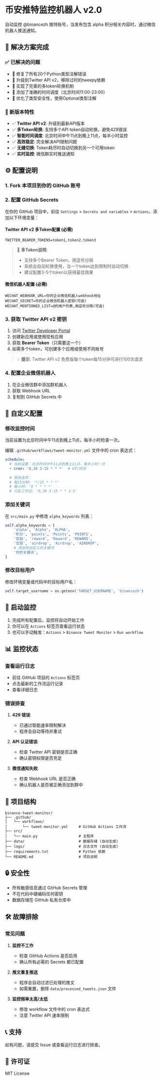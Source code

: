# 币安推特监控机器人 v2.0

自动监控 @binancezh 推特账号，当发布包含 alpha 积分相关内容时，通过微信机器人推送通知。

## 🎯 解决方案完成

### ✅ **已解决的问题**
- 🔧 修复了所有20个Python类型注解错误
- 🔧 升级到Twitter API v2，移除过时的tweepy依赖
- 🔧 实现了完善的多token轮换机制
- 🔧 添加了准确的时间调度（北京时间11:00-23:00）
- 🔧 优化了类型安全性，使用Optional类型注解

### 🚀 新版本特性

- ✅ **Twitter API v2**: 升级到最新API版本
- ✅ **多Token轮换**: 支持多个API token自动轮换，避免429错误
- ✅ **智能时间调度**: 北京时间中午11点到晚上11点，每半小时监控
- ✅ **高效稳定**: 完全解决API限制问题
- ✅ **无缝切换**: Token耗尽时自动切换到另一个可用token
- ✅ **实时监控**: 微信群实时推送通知

## ⚙️ 配置说明

### 1. Fork 本项目到你的 GitHub 账号

### 2. 配置 GitHub Secrets

在你的 GitHub 项目中，前往 `Settings` > `Secrets and variables` > `Actions`，添加以下环境变量：

#### Twitter API v2 多Token配置 (必需)
```
TWITTER_BEARER_TOKENS=token1,token2,token3
```

> 📝 **多Token说明**: 
> - 支持多个Bearer Token，用逗号分隔
> - 系统会自动轮换使用，当一个token达到限制时自动切换
> - 建议配置3-5个token以获得最佳效果

#### 微信机器人配置 (必需)
```
WECHAT_WEBHOOK_URL=你的企业微信机器人webhook地址
WECHAT_SECRET=你的企业微信机器人密钥(可选)
WECHAT_MENTIONED_LIST=@的用户列表,用逗号分隔(可选)
```

### 3. 获取 Twitter API v2 密钥

1. 访问 [Twitter Developer Portal](https://developer.twitter.com/)
2. 创建新应用或使用现有应用
3. 获取 **Bearer Token**（只需要这一个）
4. 如需多个token，可创建多个应用或使用不同账号

> 💡 **提示**: Twitter API v2 免费版每个token每15分钟可进行100次请求

### 4. 配置企业微信机器人

1. 在企业微信群中添加群机器人
2. 获取 Webhook URL
3. 复制到 GitHub Secrets 中

## 🔧 自定义配置

### 修改监控时间

当前设置为北京时间中午11点到晚上11点，每半小时检查一次。

编辑 `.github/workflows/tweet-monitor.yml` 文件中的 cron 表达式：

```yaml
schedule:
  # 当前设置：北京时间中午11点到晚上11点，每半小时一次
  - cron: '0,30 3-15 * * *'  # UTC时间
  
  # 其他选项：
  # 每15分钟: '*/15 * * *'
  # 每小时: '0 * * * *'
  # 只在工作日: '0,30 3-15 * * 1-5'
```

### 添加关键词

在 `src/main.py` 中修改 `alpha_keywords` 列表：

```python
self.alpha_keywords = [
    'alpha', 'Alpha', 'ALPHA',
    '积分', 'points', 'Points', 'POINTS',
    '奖励', 'reward', 'Reward', 'REWARD',
    '空投', 'airdrop', 'Airdrop', 'AIRDROP',
    # 添加你自定义的关键词
    '你的关键词',
]
```

### 修改目标用户

修改环境变量或代码中的目标用户名：
```python
self.target_username = os.getenv('TARGET_USERNAME', 'binancezh')
```

## 🚀 启动监控

1. 完成所有配置后，监控将自动开始工作
2. 你可以在 `Actions` 标签页查看运行状态
3. 也可以手动触发：`Actions` > `Binance Tweet Monitor` > `Run workflow`

## 📊 监控状态

### 查看运行日志
- 前往 GitHub 项目的 `Actions` 标签页
- 点击最新的工作流运行记录
- 查看详细日志

### 错误排查

1. **429 错误**: 
   - 已通过智能速率限制解决
   - 程序会自动等待并重试

2. **API 认证错误**:
   - 检查 Twitter API 密钥是否正确
   - 确认密钥权限是否充足

3. **微信通知失败**:
   - 检查 Webhook URL 是否正确
   - 确认机器人是否被正确添加到群中

## 📁 项目结构

```
binance-tweet-monitor/
├── .github/
│   └── workflows/
│       └── tweet-monitor.yml     # GitHub Actions 工作流
├── src/
│   └── main.py                   # 主程序
├── data/                         # 数据存储 (自动生成)
├── logs/                         # 日志文件 (自动生成)
├── requirements.txt              # Python 依赖
└── README.md                     # 项目说明
```

## 🔒 安全性

- 所有敏感信息通过 GitHub Secrets 管理
- 不在代码中硬编码任何密钥
- 数据存储在 GitHub 私有仓库中

## 🛠 故障排除

### 常见问题

1. **监控不工作**
   - 检查 GitHub Actions 是否启用
   - 确认所有必需的 Secrets 都已配置

2. **推文重复推送**
   - 程序会自动过滤已处理的推文
   - 如需重置，删除 `data/processed_tweets.json` 文件

3. **监控频率太高/太低**
   - 修改 workflow 文件中的 cron 表达式
   - 注意 Twitter API 速率限制

## 📞 支持

如有问题，请提交 Issue 或查看运行日志进行排查。

## 📄 许可证

MIT License